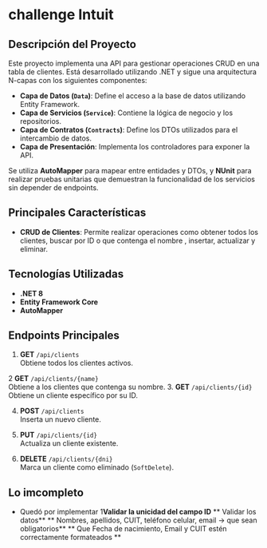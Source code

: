 # challenge Intuit

## Descripción del Proyecto

Este proyecto implementa una API para gestionar operaciones CRUD en una tabla de clientes. Está desarrollado utilizando .NET y sigue una arquitectura N-capas con los siguientes componentes:

- **Capa de Datos (`Data`)**: Define el acceso a la base de datos utilizando Entity Framework.
- **Capa de Servicios (`Service`)**: Contiene la lógica de negocio y los repositorios.
- **Capa de Contratos (`Contracts`)**: Define los DTOs utilizados para el intercambio de datos.
- **Capa de Presentación**: Implementa los controladores para exponer la API.

Se utiliza **AutoMapper** para mapear entre entidades y DTOs, y **NUnit** para realizar pruebas unitarias que demuestran la funcionalidad de los servicios sin depender de endpoints.

## Principales Características

- **CRUD de Clientes**: Permite realizar operaciones como obtener todos los clientes, buscar por ID o que contenga el nombre , insertar, actualizar y eliminar.


## Tecnologías Utilizadas

- **.NET 8**
- **Entity Framework Core**
- **AutoMapper**


## Endpoints Principales

1. **GET** `/api/clients`  
   Obtiene todos los clientes activos.

2 **GET** `/api/clients/{name}`  
   Obtiene a los clientes que contenga su nombre.
3. **GET** `/api/clients/{id}`  
   Obtiene un cliente específico por su ID.

4. **POST** `/api/clients`  
   Inserta un nuevo cliente.

5. **PUT** `/api/clients/{id}`  
   Actualiza un cliente existente.

6. **DELETE** `/api/clients/{dni}`  
   Marca un cliente como eliminado (`SoftDelete`).

## Lo imcompleto
 - Quedó por implementar
   1**Validar la unicidad del campo ID**
** Validar los datos**
** Nombres, apellidos, CUIT, teléfono celular, email -> que sean obligatorios**
** Que Fecha de nacimiento, Email y CUIT estén correctamente formateados **

